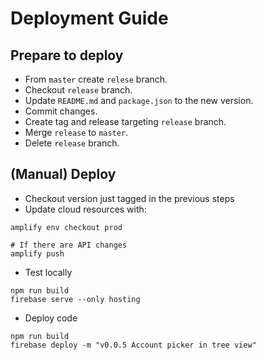 # Deployment Guide

## Prepare to deploy

- From `master` create `relese` branch.
- Checkout `release` branch.
- Update `README.md` and `package.json` to the new version.
- Commit changes.
- Create tag and release targeting `release` branch.
- Merge `release` to `master`.
- Delete `release` branch.


## (Manual) Deploy

- Checkout version just tagged in the previous steps
- Update cloud resources with:

```shell script
amplify env checkout prod

# If there are API changes
amplify push
```

- Test locally 

```shell script
npm run build
firebase serve --only hosting
```

- Deploy code

```shell script
npm run build
firebase deploy -m "v0.0.5 Account picker in tree view"
```
